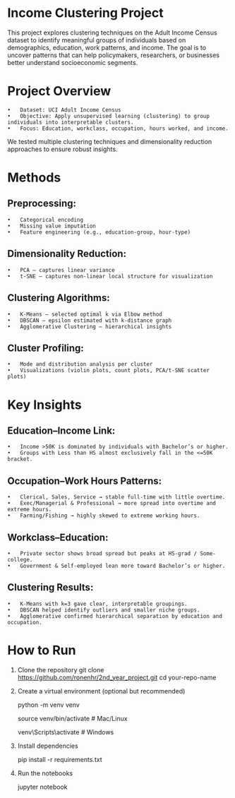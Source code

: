# Income Clustering Project

This project explores clustering techniques on the Adult Income Census dataset to identify meaningful groups of individuals based on demographics, education, work patterns, and income.
The goal is to uncover patterns that can help policymakers, researchers, or businesses better understand socioeconomic segments.

# Project Overview
	•	Dataset: UCI Adult Income Census
	•	Objective: Apply unsupervised learning (clustering) to group individuals into interpretable clusters.
	•	Focus: Education, workclass, occupation, hours worked, and income.

We tested multiple clustering techniques and dimensionality reduction approaches to ensure robust insights.

# Methods
## Preprocessing:
	•	Categorical encoding
	•	Missing value imputation
	•	Feature engineering (e.g., education-group, hour-type)
## Dimensionality Reduction:
	•	PCA – captures linear variance
	•	t-SNE – captures non-linear local structure for visualization
## Clustering Algorithms:
	•	K-Means – selected optimal k via Elbow method
	•	DBSCAN – epsilon estimated with k-distance graph
	•	Agglomerative Clustering – hierarchical insights
## Cluster Profiling:
	•	Mode and distribution analysis per cluster
	•	Visualizations (violin plots, count plots, PCA/t-SNE scatter plots)

# Key Insights
## Education–Income Link:
	•	Income >50K is dominated by individuals with Bachelor’s or higher.
	•	Groups with Less than HS almost exclusively fall in the <=50K bracket.
## Occupation–Work Hours Patterns:
	•	Clerical, Sales, Service → stable full-time with little overtime.
	•	Exec/Managerial & Professional → more spread into overtime and extreme hours.
	•	Farming/Fishing → highly skewed to extreme working hours.
## Workclass–Education:
	•	Private sector shows broad spread but peaks at HS-grad / Some-college.
	•	Government & Self-employed lean more toward Bachelor’s or higher.
## Clustering Results:
	•	K-Means with k=3 gave clear, interpretable groupings.
	•	DBSCAN helped identify outliers and smaller niche groups.
	•	Agglomerative confirmed hierarchical separation by education and occupation.

# How to Run
1.	Clone the repository
 git clone https://github.com/ronenhr/2nd_year_project.git
cd your-repo-name

2.	Create a virtual environment (optional but recommended)
   
	python -m venv venv

	source venv/bin/activate   # Mac/Linux

	venv\Scripts\activate      # Windows

4.	Install dependencies
   
	pip install -r requirements.txt

6.	Run the notebooks
   
	jupyter notebook

 
